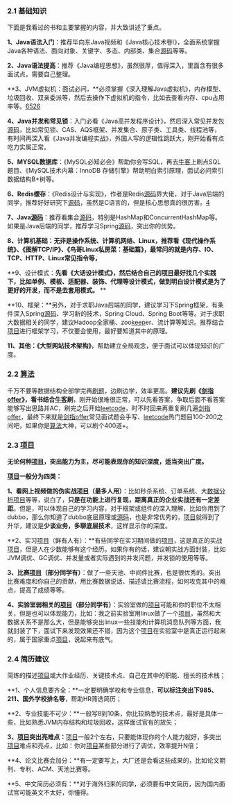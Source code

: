 

### 2.1 基础知识 

 下面是我看过的书和主要掌握的内容，并大致讲述了重点。 

 **1、Java语法入门**：推荐毕向东Java视频和《Java核心技术卷I》，全面系统掌握Java各种语法、面向对象、关键字、多态、内部类、集合[源码]()等等。 

 **2、Java语法提高**：推荐《Java编程思想》，虽然很厚，值得深入，里面含有很多面试点，需要自己整理。 

 **3、JVM虚拟机：面试必问，**必须掌握《深入理解Java虚拟机》，内存模型、垃圾回收、双亲委派等，然后去操作下虚拟机的指令，比如去查看内存、cpu占用率等。[6526](https://link.zhihu.com/?target=https%3A/www.bilibili.com/video/av69406526) 

 **4、Java并发和常见锁**：入门必看《Java高并发程序设计》，然后深入常见并发包[源码]()，比如常见锁、CAS、AQS框架、并发集合、原子类、工具类、线程池等，有时间再深入看《Java并发编程实战》，外国人写的逻辑性跳跃大，刚开始看有点吃力实属正常。 

 **5、MYSQL数据库**：《MySQL必知必会》帮助你会写SQL，再去[牛客]()上刷点SQL题目、《MySQL技术内幕：InnoDB 存储引擎》帮助明白索引原理，面试必问索引数据结构B+树等。 

 **6、Redis缓存**：《Redis设计与实现》，作者是Redis[源码]()界大佬，对于Java后端的同学，推荐好好研究下[源码]()，虽然是C语言的，但是核心思想真的很厉害。[4](https://link.zhihu.com/?target=https%3A/www.bilibili.com/video/av70833894) 

 **7、Java[源码]()**：推荐看集合[源码]()，特别是HashMap和ConcurrentHashMap等。如果是Java后端的同学，推荐学习Spring[源码]()，突出你的优势。 

 **8、计算机基础：**无非是操作系统、计算机网络、Linux，推荐看《现代操作系统》、《图解TCP/IP》、《鸟哥Linux私房菜：基础篇》，最常问的就是**内存、IO、TCP、HTTP、Linux常见指令等，** 

 **9、设计模式：**先看《大话设计模式》，然后结合自己的[项目]()最好找几个实践下，比如单例、模板、适配器、装饰、代理等设计模式，做到明白设计模式是为了更好的开发，而不是去套用模式。**
**  

 **10、框架：**另外，对于求职Java后端的同学，建议学习下Spring框架，有条件深入Spring[源码]()、学习新的技术，Spring Cloud、Spring Boot等等。对于求职大数据相关的同学，建议Hadoop全家桶、zoo[keep]()er、流计算等知识。推荐结合[项目]()进行框架学习，不仅要会使用，最好要知道其中的原理。 

 **11、其他：《大型网站技术架构》**，帮助建立全局观念，便于面试可以体现知识的广度。 

###  2.2 [算法]() 

 千万不要等数据结构全部学完再[刷题]()，边刷边学，效率更高。**建议先刷《[剑指offer]()》，看书结合[牛客]()刷**，刚开始很难很正常，可以先看答案，争取后面不看答案能够写出思路并AC，刷完之后开始[leetcode]()，时不时回来再重复刷几遍[剑指offer]()，最终下来就是[剑指offer]()常见面试题会手写、[leetcode]()热门题目100-200之间吧，如果你是[算法]()大神，可以刷个400道+。 

###  2.3 [项目]() 

 **无论何种[项目]()，突出能力为主，尽可能表现你的知识深度，适当突出广度。** 

 **[项目]()一般分为四类：** 

 **1、看网上视频做的伪实战[项目]()（最多人用）**：比如秒杀系统、订单系统、大[数据分析]()[项目]()等等，说白了，**只是在功能上进行复现，距离真正的企业实战还有一定差距**。但是，可以体现自己的学习内容，对于框架或组件的深入理解，比如你用到了dubbo，那么你知道了dubbo底层原理或[源码]()，也是非常优秀的，[项目]()就得到了升华，建议是**少谈业务，多聊底层技术**，这样显示你的深度。 

 **2、实习[项目]()（鲜有人有）：**有些同学在实习期间做的[项目]()，这是真正的实战[项目]()，但是人在少数能够有这个经历。如果你有的话，建议朝实战方面封装，比如JVM调优、GC调优、并发量或者实际遇到的并发问题，并发锁的使用等等。 

 **3、比赛[项目]()（部分同学有）**：做了一些天池、中间件比赛，也是很优秀的。突出比赛难度和你自己的贡献，用比赛数据说话、描述请比赛流程，如何攻克其中的难点，提高了成绩等等。 

 **4、实验室弱相关的[项目]()（部分同学有）**：实验室做的[项目]()可能和你的职位不太相关，但是也可以体现能力，比如：我之前实验室用linux做了一个[项目]()，虽然和大数据关系不是那么大，但是能够突出linux一些技能和计算机消息队列等方面，我就封装了下，面试下来发现效果还不错，因为这个[项目]()在实验室中是真正运行起来的，属于国家重点[项目]()，说起来有底气。 

###  2.4 简历建议 

 简练的描述[项目]()或大作业经历、关键技术点、自己在其中的职能、擅长的技术栈； 

 **1、个人信息要齐全：**一定要明确学校和专业信息，**可以标注突出下985、211、国外学校排名等**，帮助HR筛选简历； 

 **2、专业技能不可少：**一般写8到10条，你比较熟悉的技术点，最好是具体一些，比如熟悉JVM内存结构和垃圾回收，这样面试官有的放矢； 

 **3、[项目]()突出亮难点：**[项目]()一般2个左右，只要能体现你的个人能力就好，多突出[项目]()难点和亮点，比如：你对[项目]()某些部分进行了调优，效率提升N倍； 

 **4、论文比赛会加分：**有一定要写上，大厂还是会看这些成果的，比如论文期刊、专利、ACM、天池比赛等。 

 **5、中文简历必须有：**对于海外归来的同学，必须要有中文简历，因为国内面试官可能英文不太好，你懂得。